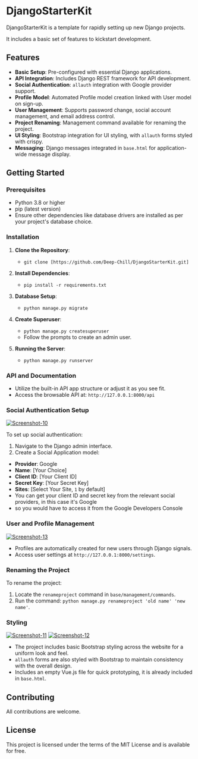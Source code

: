 
# DjangoStarterKit

DjangoStarterKit is a template for rapidly setting up new Django projects. 

It includes a basic set of features to kickstart development.

## Features

- **Basic Setup**: Pre-configured with essential Django applications.
- **API Integration**: Includes Django REST framework for API development.
- **Social Authentication**: `allauth` integration with Google provider support.
- **Profile Model**: Automated Profile model creation linked with User model on sign-up.
- **User Management**: Supports password change, social account management, and email address control.
- **Project Renaming**: Management command available for renaming the project.
- **UI Styling**: Bootstrap integration for UI styling, with `allauth` forms styled with crispy.
- **Messaging**: Django messages integrated in `base.html` for application-wide message display.

## Getting Started

### Prerequisites

- Python 3.8 or higher
- pip (latest version)
- Ensure other dependencies like database drivers are installed as per your project's database choice.

### Installation

1. **Clone the Repository**:
   - `git clone [https://github.com/Deep-Chill/DjangoStarterKit.git]`

2. **Install Dependencies**:
   - `pip install -r requirements.txt`

3. **Database Setup**:
   - `python manage.py migrate`

4. **Create Superuser**:
   - `python manage.py createsuperuser`
   - Follow the prompts to create an admin user.

5. **Running the Server**:
   - `python manage.py runserver`

### API and Documentation

- Utilize the built-in API app structure or adjust it as you see fit.
- Access the browsable API at: `http://127.0.0.1:8000/api`

### Social Authentication Setup

<a href="https://ibb.co/9yK0RF8"><img src="https://i.ibb.co/7rMD7wY/Screenshot-10.png" alt="Screenshot-10" border="0" /></a>

To set up social authentication:

1. Navigate to the Django admin interface.
2. Create a Social Application model:
- **Provider**: Google
- **Name**: [Your Choice]
- **Client ID**: [Your Client ID]
- **Secret Key**: [Your Secret Key]
- **Sites**: [Select Your Site, `1` by default]
- You can get your client ID and secret key from the relevant social providers, in this case it's Google
- so you would have to access it from the Google Developers Console

### User and Profile Management

<a href="https://ibb.co/4Nw9gYs"><img src="https://i.ibb.co/h8xh1ZX/Screenshot-13.png" alt="Screenshot-13" border="0" /></a>

- Profiles are automatically created for new users through Django signals.
- Access user settings at `http://127.0.0.1:8000/settings`.

### Renaming the Project

To rename the project:

1. Locate the `renameproject` command in `base/management/commands`.
2. Run the command: `python manage.py renameproject 'old name' 'new name'`.

### Styling
<a href="https://ibb.co/BgcThdK"><img src="https://i.ibb.co/mHbhn1F/Screenshot-11.png" alt="Screenshot-11" border="0" /></a>
<a href="https://ibb.co/99SWf2J"><img src="https://i.ibb.co/vxRkrmb/Screenshot-12.png" alt="Screenshot-12" border="0" /></a>
- The project includes basic Bootstrap styling across the website for a uniform look and feel.
- `allauth` forms are also styled with Bootstrap to maintain consistency with the overall design.
- Includes an empty Vue.js file for quick prototyping, it is already included in `base.html`.


## Contributing

All contributions are welcome. 

## License

This project is licensed under the terms of the MIT License and is available for free.
